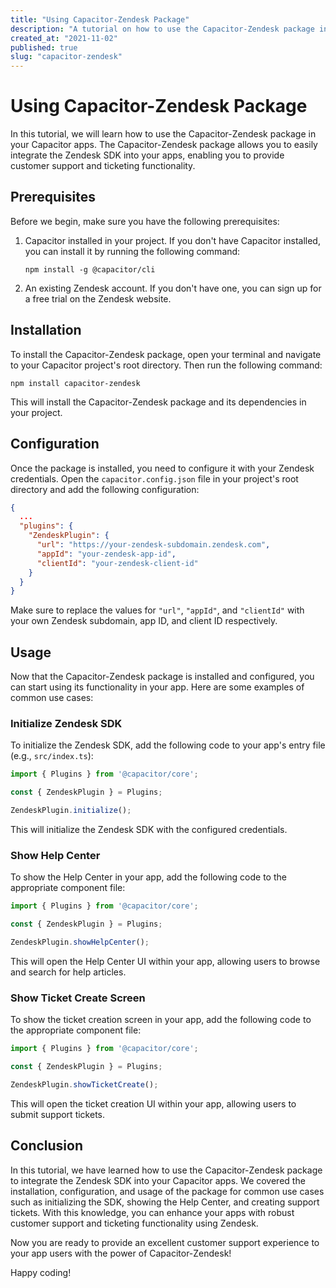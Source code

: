 ```yaml
---
title: "Using Capacitor-Zendesk Package"
description: "A tutorial on how to use the Capacitor-Zendesk package in your Capacitor apps"
created_at: "2021-11-02"
published: true
slug: "capacitor-zendesk"
---
```


# Using Capacitor-Zendesk Package

In this tutorial, we will learn how to use the Capacitor-Zendesk package in your Capacitor apps. The Capacitor-Zendesk package allows you to easily integrate the Zendesk SDK into your apps, enabling you to provide customer support and ticketing functionality.

## Prerequisites

Before we begin, make sure you have the following prerequisites:

1. Capacitor installed in your project. If you don't have Capacitor installed, you can install it by running the following command:

   ```
   npm install -g @capacitor/cli
   ```

2. An existing Zendesk account. If you don't have one, you can sign up for a free trial on the Zendesk website.

## Installation

To install the Capacitor-Zendesk package, open your terminal and navigate to your Capacitor project's root directory. Then run the following command:

```
npm install capacitor-zendesk
```

This will install the Capacitor-Zendesk package and its dependencies in your project.

## Configuration

Once the package is installed, you need to configure it with your Zendesk credentials. Open the `capacitor.config.json` file in your project's root directory and add the following configuration:

```json
{
  ...
  "plugins": {
    "ZendeskPlugin": {
      "url": "https://your-zendesk-subdomain.zendesk.com",
      "appId": "your-zendesk-app-id",
      "clientId": "your-zendesk-client-id"
    }
  }
}
```

Make sure to replace the values for `"url"`, `"appId"`, and `"clientId"` with your own Zendesk subdomain, app ID, and client ID respectively.

## Usage

Now that the Capacitor-Zendesk package is installed and configured, you can start using its functionality in your app. Here are some examples of common use cases:

### Initialize Zendesk SDK

To initialize the Zendesk SDK, add the following code to your app's entry file (e.g., `src/index.ts`):

```typescript
import { Plugins } from '@capacitor/core';

const { ZendeskPlugin } = Plugins;

ZendeskPlugin.initialize();
```

This will initialize the Zendesk SDK with the configured credentials.

### Show Help Center

To show the Help Center in your app, add the following code to the appropriate component file:

```typescript
import { Plugins } from '@capacitor/core';

const { ZendeskPlugin } = Plugins;

ZendeskPlugin.showHelpCenter();
```

This will open the Help Center UI within your app, allowing users to browse and search for help articles.

### Show Ticket Create Screen

To show the ticket creation screen in your app, add the following code to the appropriate component file:

```typescript
import { Plugins } from '@capacitor/core';

const { ZendeskPlugin } = Plugins;

ZendeskPlugin.showTicketCreate();
```

This will open the ticket creation UI within your app, allowing users to submit support tickets.

## Conclusion

In this tutorial, we have learned how to use the Capacitor-Zendesk package to integrate the Zendesk SDK into your Capacitor apps. We covered the installation, configuration, and usage of the package for common use cases such as initializing the SDK, showing the Help Center, and creating support tickets. With this knowledge, you can enhance your apps with robust customer support and ticketing functionality using Zendesk.

Now you are ready to provide an excellent customer support experience to your app users with the power of Capacitor-Zendesk!

Happy coding!